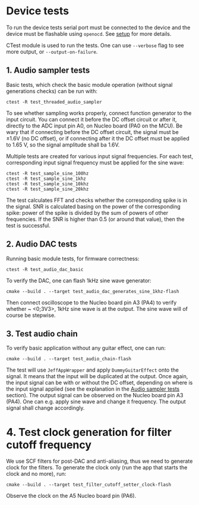 # Device tests

To run the device tests serial port must be connected to the device and the device must be flashable using `openocd`.
See [setup](device_setup.md) for more details.

CTest module is used to run the tests. One can use `--verbose` flag to see more output, or `--output-on-failure`.

## 1. Audio sampler tests

Basic tests, which check the basic module operation (without signal generations checks) can be run with:

```
ctest -R test_threaded_audio_sampler
```

To see whether sampling works properly, connect function generator to the input circuit. You can connect it before the
DC offset circuit or after it, directly to the ADC input pin A0, on Nucleo board (PA0 on the MCU). Be wary that if
connecting before the DC offset circuit, the signal must be ±1.6V (no DC offset), or if connecting after it the DC
offset must be applied to 1.65 V, so the signal amplitude shall ba 1.6V.

Multiple tests are created for various input signal frequencies. For each test, corresponding input signal frequency
must be applied for the sine wave:

```
ctest -R test_sample_sine_100hz
ctest -R test_sample_sine_1khz
ctest -R test_sample_sine_10khz
ctest -R test_sample_sine_20khz
```

The test calculates FFT and checks whether the corresponding spike is in the signal. SNR is calculated basing on the
power of the corresponding spike: power of the spike is divided by the sum of powers of other frequencies. If the SNR is
higher than 0.5 (or around that value), then the test is successful.

## 2. Audio DAC tests

Running basic module tests, for firmware correctness:

```
ctest -R test_audio_dac_basic
```

To verify the DAC, one can flash 1kHz sine wave generator:

```
cmake --build . --target test_audio_dac_generates_sine_1khz-flash
```

Then connect oscilloscope to the Nucleo board pin A3 (PA4) to verify whether ~ <0;3V3>, 1kHz sine wave is at the output.
The sine wave will of course be stepwise.

## 3. Test audio chain

To verify basic application without any guitar effect, one can run:

```
cmake --build . --target test_audio_chain-flash
```

The test will use `JeffAppWrapper` and apply `DummyGuitarEffect` onto the signal. It means that the input will be
duplicated at the output. Once again, the input signal can be with or without the DC offset, depending on where is the
input signal applied (see the explanation in the [Audio sampler tests](#1-audio-sampler-tests) section). The output
signal can be observed on the Nucleo board pin A3 (PA4). One can e.g. apply sine wave and change it frequency. The
output signal shall change accordingly.

# 4. Test clock generation for filter cutoff frequency

We use SCF filters for post-DAC and anti-aliasing, thus we need to generate clock for the filters. To generate the clock
only (run the app that starts the clock and no more), run:

```
cmake --build . --target test_filter_cutoff_setter_clock-flash
```

Observe the clock on the A5 Nucleo board pin (PA6).